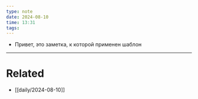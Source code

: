 ```yaml
---
type: note
date: 2024-08-10
time: 13:31
tags:
---
```


- Привет, это заметка, к которой применен шаблон

---
# Related
- [[daily/2024-08-10]]